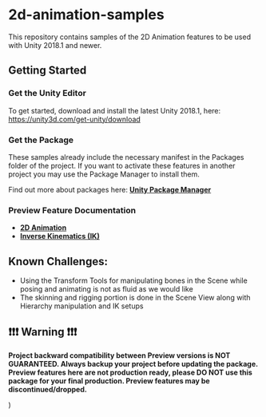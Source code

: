 # 2d-animation-samples

This repository contains samples of the 2D Animation features to be used with Unity 2018.1 and newer.

## Getting Started
### Get the Unity Editor
To get started, download and install the latest Unity 2018.1, 
here: https://unity3d.com/get-unity/download

### Get the Package
These samples already include the necessary manifest in the Packages folder of the project.
If you want to activate these features in another project you may use the Package Manager to install them.

Find out more about packages here: **[Unity Package Manager](https://docs.unity3d.com/Packages/com.unity.package-manager-ui@1.8/manual/index.html)**

### Preview Feature Documentation
* **[2D Animation](https://github.com/Unity-Technologies/2d-animation-samples/blob/master/Documentation/2DAnimation.md)**
* **[Inverse Kinematics (IK)](https://github.com/Unity-Technologies/2d-animation-samples/blob/master/Documentation/2DIK.md)**

## Known Challenges:
* Using the Transform Tools for manipulating bones in the Scene while posing and animating is not as fluid as we would like
* The skinning and rigging portion is done in the Scene View along with Hierarchy manipulation and IK setups

## :exclamation::exclamation::exclamation: Warning :exclamation::exclamation::exclamation:
**Project backward compatibility between Preview versions is NOT GUARANTEED. Always backup your project before updating the package. Preview features here are not production ready, please DO NOT use this package for your final production. Preview features may be discontinued/dropped.**

)
